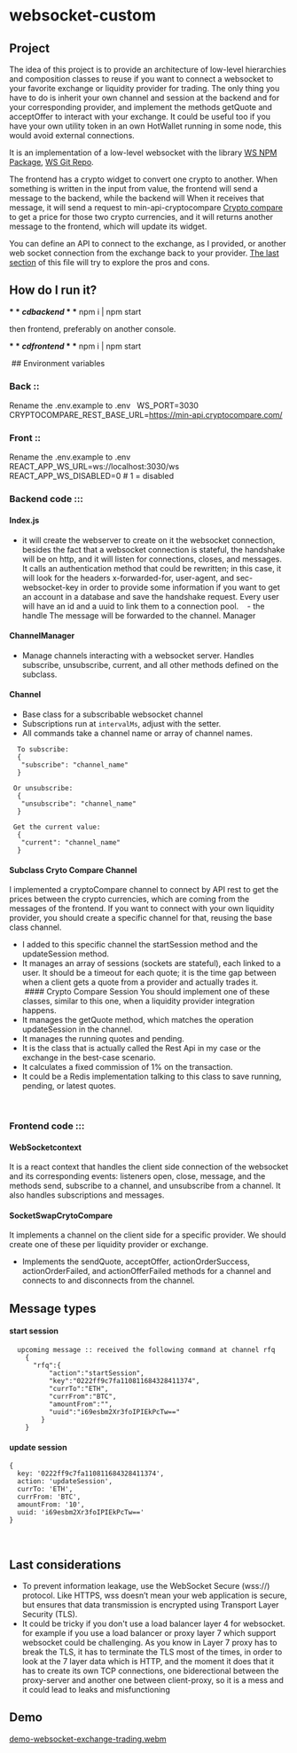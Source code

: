 # websocket-custom

## Project 

The idea of this project is to provide an architecture of low-level hierarchies and composition classes to reuse if you want to connect a websocket to your favorite exchange or liquidity provider for trading. The only thing you have to do is inherit your own channel and session at the backend and for your corresponding provider, and implement the methods getQuote and acceptOffer to interact with your exchange. It could be useful too if you have your own utility token in an own HotWallet running in some node, this would avoid external connections. 

It is an implementation of a low-level websocket with the library [WS NPM Package](https://www.npmjs.com/package/ws), [WS Git Repo](https://github.com/websockets/ws). 

The frontend has a crypto widget to convert one crypto to another. When something is written in the input from value, the frontend will send a message to the backend, while the backend will
When it receives that message, it will send a request to min-api-cryptocompare [Crypto compare](https://min-api.cryptocompare.com/) to get a price for those two crypto currencies, and it will
returns another message to the frontend, which will update its widget.

You can define an API to connect to the exchange, as I provided, or another web socket connection from the exchange back to your provider. [The last section](#last-considerations) of this file will try to explore the pros and cons.

## How do I run it?

**$** cd backend
**$** npm i | npm start

then frontend, preferably on another console.

**$** cd frontend
**$** npm i | npm start


 ## Environment variables

### Back ::  
Rename the .env.example to .env
  WS_PORT=3030
  CRYPTOCOMPARE_REST_BASE_URL=https://min-api.cryptocompare.com/

### Front :: 
Rename the .env.example to .env
  REACT_APP_WS_URL=ws://localhost:3030/ws
REACT_APP_WS_DISABLED=0 # 1 = disabled
  
### Backend code ::: 

#### Index.js 
  - it will create the webserver to create on it the websocket connection, besides the fact that a websocket connection is stateful, the handshake will be on http, and it will listen for connections, closes, and messages.
It calls an authentication method that could be rewritten; in this case, it will look for the headers x-forwarded-for, user-agent, and sec-websocket-key in order to provide some information if you want to get an account in a database and save the handshake request. Every user will have an id and a uuid to link them to a connection pool. 
  - the handle The message will be forwarded to the channel. Manager
    
#### ChannelManager 
  - Manage channels interacting with a websocket server. Handles subscribe, unsubscribe, current, and all other methods defined on the subclass.

#### Channel 
  - Base class for a subscribable websocket channel
  - Subscriptions run at `intervalMs`, adjust with the setter.
  - All commands take a channel name or array of channel names.
 
 ```
  To subscribe:
  {
   "subscribe": "channel_name"
  }
  
  Or unsubscribe:
  {
   "unsubscribe": "channel_name"
  }
  
  Get the current value:
  {
   "current": "channel_name"
  }
  ```

#### Subclass Cryto Compare Channel
I implemented a cryptoCompare channel to connect by API rest to get the prices between the crypto currencies, which are coming from the messages of the frontend. If you want to connect with your own liquidity provider, you should create a specific channel for that, reusing the base class channel.
  
  - I added to this specific channel the startSession method and the updateSession method.
  - It manages an array of sessions (sockets are stateful), each linked to a user.
It should be a timeout for each quote; it is the time gap between when a client gets a quote from a provider and actually trades it.
  
  
 #### Crypto Compare Session
You should implement one of these classes, similar to this one, when a liquidity provider integration happens.
  - It manages the getQuote method, which matches the operation updateSession in the channel.
  - It manages the running quotes and pending.
  - It is the class that is actually called the Rest Api in my case or the exchange in the best-case scenario.
  - It calculates a fixed commission of 1% on the transaction.
  - It could be a Redis implementation talking to this class to save running, pending, or latest quotes.


  
### Frontend code ::: 

#### WebSocketcontext 
It is a react context that handles the client side connection of the websocket and its corresponding events: listeners open, close, message, and the methods send, subscribe to a channel, and unsubscribe from a channel.
It also handles subscriptions and messages.

#### SocketSwapCrytoCompare
It implements a channel on the client side for a specific provider. We should create one of these per liquidity provider or exchange.
  - Implements the sendQuote, acceptOffer, actionOrderSuccess, actionOrderFailed, and actionOfferFailed methods for a channel and connects to and disconnects from the channel. 
    
 

## Message types

#### start session

  ```
  upcoming message :: received the following command at channel rfq
    {
      "rfq":{
          "action":"startSession",
          "key":"0222ff9c7fa110811684328411374",
          "currTo":"ETH",
          "currFrom":"BTC",
          "amountFrom":"",
          "uuid":"i69esbm2Xr3foIPIEkPcTw=="
        }
    }
   ```
   
#### update session
```
{
  key: '0222ff9c7fa110811684328411374',
  action: 'updateSession',
  currTo: 'ETH',
  currFrom: 'BTC',
  amountFrom: '10',
  uuid: 'i69esbm2Xr3foIPIEkPcTw=='
}
```
    
## Last considerations
  - To prevent information leakage, use the WebSocket Secure (wss://) protocol. Like HTTPS, wss doesn’t mean your web application is secure, but ensures that data transmission is encrypted using Transport Layer Security (TLS).
  - It could be tricky if you don't use a load balancer layer 4 for websocket. for example if you use a load balancer or proxy layer 7 which support websocket could be challenging. As you know in Layer 7 proxy has to break the TLS, it has to terminate the TLS most of the times, in order to look at the 7 layer data which is HTTP, and the moment it does that it has to create its own TCP connections, one biderectional between the proxy-server and another one between client-proxy, so it is a mess and it could lead to leaks and misfunctioning 
     

## Demo

[demo-websocket-exchange-trading.webm](https://github.com/jetchegaray/websocket-custom/assets/4106048/65294017-2411-4b40-89a5-a3ebf2911b3b)

 
